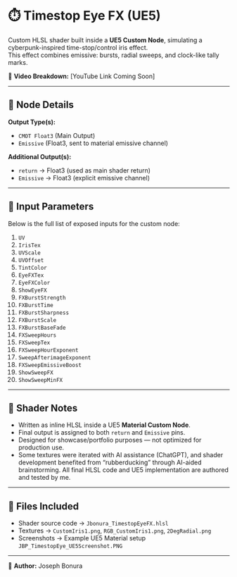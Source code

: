 # ⏱️ Timestop Eye FX (UE5)

Custom HLSL shader built inside a **UE5 Custom Node**, simulating a cyberpunk-inspired time-stop/control iris effect.  
This effect combines emissive: bursts, radial sweeps, and clock-like tally marks.  

🎥 **Video Breakdown:** [YouTube Link Coming Soon]  

---

## 🔹 Node Details

**Output Type(s):**
- `CMOT Float3` (Main Output)
- `Emissive` (Float3, sent to material emissive channel)

**Additional Output(s):**
- `return` → Float3 (used as main shader return)  
- `Emissive` → Float3 (explicit emissive channel)  

---

## 🔹 Input Parameters

Below is the full list of exposed inputs for the custom node:

1. `UV`  
2. `IrisTex`  
3. `UVScale`  
4. `UVOffset`  
5. `TintColor`  
6. `EyeFXTex`  
7. `EyeFXColor`  
8. `ShowEyeFX`  
9. `FXBurstStrength`  
10. `FXBurstTime`  
11. `FXBurstSharpness`  
12. `FXBurstScale`  
13. `FXBurstBaseFade`  
14. `FXSweepHours`  
15. `FXSweepTex`  
16. `FXSweepHourExponent`  
17. `SweepAfterimageExponent`  
18. `FXSweepEmissiveBoost`  
19. `ShowSweepFX`  
20. `ShowSweepMinFX`  

---

## 🔹 Shader Notes

- Written as inline HLSL inside a UE5 **Material Custom Node**.  
- Final output is assigned to both `return` and `Emissive` pins.  
- Designed for showcase/portfolio purposes — not optimized for production use.
- Some textures were iterated with AI assistance (ChatGPT), and shader development benefited from “rubberducking” through AI-aided brainstorming. All final HLSL code and UE5 implementation are authored and tested by me.

---

## 📂 Files Included
- Shader source code → `Jbonura_TimestopEyeFX.hlsl`
- Textures → `CustomIris1.png`, `RGB_CustomIris1.png`, `2DegRadial.png` 
- Screenshots → Example UE5 Material setup `JBP_TimestopEye_UE5Screenshot.PNG` 

---

👤 **Author:** Joseph Bonura  
